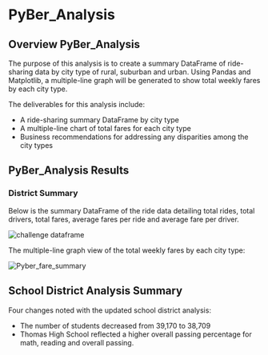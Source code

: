 # PyBer_Analysis

## Overview PyBer_Analysis
The purpose of this analysis is to create a summary DataFrame of ride-sharing data by city type of rural, suburban and urban.
Using Pandas and Matplotlib, a multiple-line graph will be generated to show total weekly fares by each city type.

The deliverables for this analysis include:
  *  A ride-sharing summary DataFrame by city type
  *  A multiple-line chart of total fares for each city type
  *  Business recommendations for addressing any disparities among the city types
 
 
## PyBer_Analysis Results

### District Summary

Below is the summary DataFrame of the ride data detailing total rides, total drivers, total fares, average fares per ride and average
fare per driver.

![challenge dataframe](https://user-images.githubusercontent.com/100876517/165005310-c8eeb466-a74c-45ae-8413-c25a1a14b35a.png)



The multiple-line graph view of the total weekly fares by each city type:

![Pyber_fare_summary](https://user-images.githubusercontent.com/100876517/165005318-27d79adb-b001-4b95-807f-ddfb45fcfa52.png)



## School District Analysis Summary

Four changes noted with the updated school district analysis:

* The number of students decreased from 39,170 to 38,709
* Thomas High School reflected a higher overall passing percentage for math, reading and overall passing.


